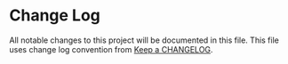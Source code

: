 # Change Log
All notable changes to this project will be documented in this file.
This file uses change log convention from [Keep a CHANGELOG](http://keepachangelog.com).


[unreleased]: https://github.com/dgnest/ansible-role-nginx/compare/0.0.8...HEAD
[0.0.8]: https://github.com/dgnest/ansible-role-nginx/compare/0.0.7...0.0.8
[0.0.7]: https://github.com/dgnest/ansible-role-nginx/compare/0.0.6...0.0.7
[0.0.6]: https://github.com/dgnest/ansible-role-nginx/compare/0.0.5...0.0.6
[0.0.5]: https://github.com/dgnest/ansible-role-nginx/compare/0.0.4...0.0.5
[0.0.4]: https://github.com/dgnest/ansible-role-nginx/compare/0.0.3...0.0.4
[0.0.3]: https://github.com/dgnest/ansible-role-nginx/compare/0.0.2...0.0.3
[0.0.2]: https://github.com/dgnest/ansible-role-nginx/compare/0.0.1...0.0.2
[0.0.1]: https://github.com/dgnest/ansible-role-nginx/compare/0.0.0...0.0.1

[CHANGELOG.md]: CHANGELOG.md
[CONTRIBUTING.md]: CONTRIBUTING.md
[LICENCE.md]: LICENCE.md
[README.md]: README.md
